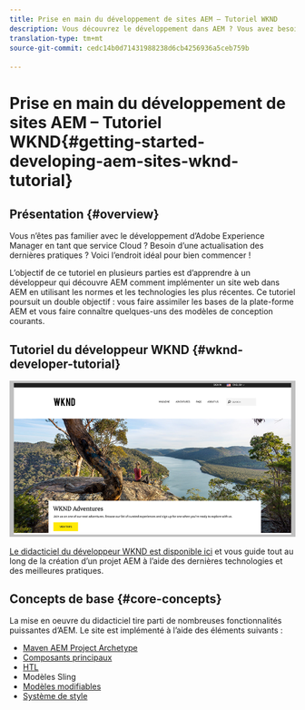 ```yaml
---
title: Prise en main du développement de sites AEM – Tutoriel WKND
description: Vous découvrez le développement dans AEM ? Vous avez besoin d’une mise à niveau sur les meilleures pratiques ? Voici l’endroit idéal pour bien commencer ! L’objectif de ce tutoriel en plusieurs parties est d’apprendre à un développeur qui découvre AEM comment implémenter un site web dans AEM en utilisant les normes et les technologies les plus récentes.
translation-type: tm+mt
source-git-commit: cedc14b0d71431988238d6cb4256936a5ceb759b

---
```



# Prise en main du développement de sites AEM – Tutoriel WKND{#getting-started-developing-aem-sites-wknd-tutorial}

## Présentation {#overview}

Vous n’êtes pas familier avec le développement d’Adobe Experience Manager en tant que service Cloud ? Besoin d’une actualisation des dernières pratiques ? Voici l’endroit idéal pour bien commencer ! 

L’objectif de ce tutoriel en plusieurs parties est d’apprendre à un développeur qui découvre AEM comment implémenter un site web dans AEM en utilisant les normes et les technologies les plus récentes. Ce tutoriel poursuit un double objectif : vous faire assimiler les bases de la plate-forme AEM et vous faire connaître quelques-uns des modèles de conception courants.

## Tutoriel du développeur WKND {#wknd-developer-tutorial}

![WKND](assets/wknd-tutorial-homepage.png)

[Le didacticiel du développeur WKND est disponible ici](https://docs.adobe.com/content/help/en/experience-manager-learn/getting-started-wknd-tutorial-develop/overview.html) et vous guide tout au long de la création d’un projet AEM à l’aide des dernières technologies et des meilleures pratiques.

## Concepts de base {#core-concepts}

La mise en oeuvre du didacticiel tire parti de nombreuses fonctionnalités puissantes d’AEM. Le site est implémenté à l’aide des éléments suivants :

* [Maven AEM Project Archetype](https://docs.adobe.com/content/help/en/experience-manager-core-components/using/developing/archetype/overview.html)
* [Composants principaux](https://docs.adobe.com/content/help/en/experience-manager-core-components/using/introduction.html)
* [HTL](https://docs.adobe.com/content/help/en/experience-manager-htl/using/getting-started/getting-started.html)
* Modèles Sling
* [Modèles modifiables](https://docs.adobe.com/content/help/en/experience-manager-learn/sites/page-authoring/template-editor-feature-video-use.html)
* [Système de style](https://docs.adobe.com/content/help/en/experience-manager-learn/sites/page-authoring/style-system-feature-video-use.html)